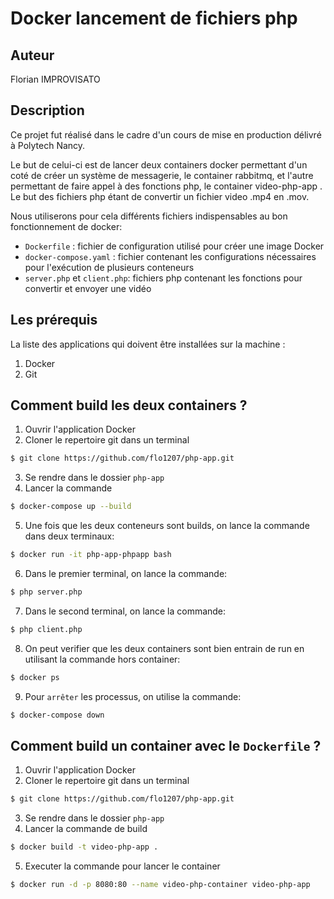 # Docker lancement de fichiers php

## Auteur

Florian IMPROVISATO

## Description

Ce projet fut réalisé dans le cadre d'un  cours de mise en production délivré à Polytech Nancy.

Le but de celui-ci est de lancer deux containers docker permettant d'un coté de créer un système de messagerie, le container rabbitmq, et l'autre permettant de faire appel à des fonctions php, le container video-php-app . Le but des fichiers php étant de convertir un fichier video .mp4 en .mov.

Nous utiliserons pour cela différents fichiers indispensables au bon fonctionnement de docker:

- `Dockerfile` : fichier de configuration utilisé pour créer une image Docker
- `docker-compose.yaml` : fichier contenant les configurations nécessaires pour l'exécution de plusieurs conteneurs
- `server.php` et `client.php`: fichiers php contenant les fonctions pour convertir et envoyer une vidéo


## Les prérequis
La liste des applications qui doivent être installées sur la machine :
1. Docker
2. Git


## Comment build les deux containers ?
1. Ouvrir l'application Docker
2. Cloner le repertoire git dans un terminal

```sh
$ git clone https://github.com/flo1207/php-app.git
```

3. Se rendre dans le dossier `php-app`
4. Lancer la commande 

```sh
$ docker-compose up --build
```

5. Une fois que les deux conteneurs sont builds, on lance la commande dans deux terminaux:

```sh
$ docker run -it php-app-phpapp bash
```

6. Dans le premier terminal, on lance la commande:

```sh
$ php server.php
```

7. Dans le second terminal, on lance la commande:

```sh
$ php client.php
```

8. On peut verifier que les deux containers sont bien entrain de run en utilisant la commande hors container:

```sh
$ docker ps
```

9. Pour `arrêter` les processus, on utilise la commande:

```sh
$ docker-compose down
```

## Comment build un container avec  le `Dockerfile` ?
1. Ouvrir l'application Docker
2. Cloner le repertoire git dans un terminal

```sh
$ git clone https://github.com/flo1207/php-app.git
```

3. Se rendre dans le dossier `php-app`
4. Lancer la commande de build

```sh
$ docker build -t video-php-app .
```
5. Executer la commande pour lancer le container

```sh
$ docker run -d -p 8080:80 --name video-php-container video-php-app
```